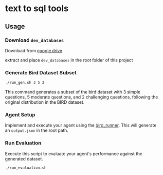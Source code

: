 # text to sql tools

## Usage

### Download `dev_databases`

Download from [google drive
](https://drive.google.com/file/d/13VLWIwpw5E3d5DUkMvzw7hvHE67a4XkG/view?usp=sharing)

extract and place `dev_databases` in the root folder of this project

### Generate Bird Dataset Subset

``` sh
./run_gen.sh 3 5 2
```

This command generates a subset of the bird dataset with 3 simple questions, 5 moderate questions, and 2 challenging questions, following the original distribution in the BIRD dataset.


### Agent Setup

Implement and execute your agent using the [bird_runner](./bird_runner/README.md). This will generate an `output.json` in the root path.

### Run Evaluation

Execute this script to evaluate your agent's performance against the generated dataset.

``` sh
./run_evaluation.sh
```
